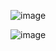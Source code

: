![image](https://github.com/user-attachments/assets/35f08530-fa56-4579-bf4a-a7d680095435)

![image](https://github.com/user-attachments/assets/5a45e73d-3e38-4602-804b-dd724d8c4c51)
